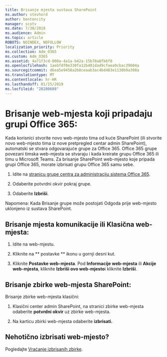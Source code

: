 ```yaml
---
title: Brisanje mjesta sustava SharePoint
ms.author: stevhord
author: bentoncity
manager: scotv
ms.date: 7/30/2018
ms.audience: Admin
ms.topic: article
ROBOTS: NOINDEX, NOFOLLOW
localization_priority: Priority
ms.collection: Adm_O365
ms.custom: Adm_O365
ms.assetid: 4a71f3cd-000a-4a1a-b42a-15b70a8fb6f8
ms.openlocfilehash: 1aebfdf0e330fa12b481dad9cfaea9cbac39604a
ms.sourcegitcommit: d6ea5e9458a2b8ceaab3ac4bd483e1130b9a398a
ms.translationtype: MT
ms.contentlocale: hr-HR
ms.lasthandoff: 01/15/2019
ms.locfileid: "28280688"
---
```

# <a name="delete-sites-that-belong-to-an-office-365-group"></a>Brisanje web-mjesta koji pripadaju grupi Office 365:

Kada korisnici stvorite novo web-mjesto tima od kuće SharePoint (ili stvorite novo web-mjesto tima iz nove pretpregled centar admin SharePoint), automatski se stvara odgovarajuće grupe za Office 365. Office 365 grupe povezani timska web-mjesta se stvaraju i kada kreirate grupu Office 365 ili timu u Microsoft Teams. Za brisanje SharePoint web-mjesto koje pripada grupi Office 365, morate izbrisati grupu Office 365 samu sebe. 
  
1. Idite na [stranicu grupe centra za administraciju sistema Office 365](https://portal.office.com/adminportal/home#/groups).
    
2. Odaberite potvrdni okvir pokraj grupe.
    
3. Odaberite **Izbriši**.
    
Napomena: Kada Brisanje grupe može postojati Odgoda prije web-mjesto uklonjeno iz sustava SharePoint.
  
## <a name="delete-communication-sites-or-classic-sites"></a>Brisanje mjesta komunikacije ili Klasična web-mjesta:

1. Idite na web-mjestu.
  
2. Kliknite na ** postavke ** ikonu u gornji desni kut. 
  
3. Kliknite **Postavke web-mjesta**. Pod **Informacije web-mjesta** ili **Akcije web-mjesta**, kliknite **Izbriši ovo web-mjesto**i kliknite **Izbriši**.
  
## <a name="delete-a-sharepoint-site-collection"></a>Brisanje zbirke web-mjesta SharePoint:

Brisanje zbirke web-mjesta klasični:
  
1. Klasični center admin SharePoint, na stranici zbirke web-mjesta odaberite **potvrdni okvir** uz zbirke web-mjesta. 
    
2. Na karticu zbirki web-mjesta odaberite **izbrisati.**
    
## <a name="deleted-a-site-by-accident"></a>Nehotično izbrisati web-mjesto?

Pogledajte [Vraćanje izbrisanih zbirke](https://go.microsoft.com/fwlink/?linkid=867660).
  

